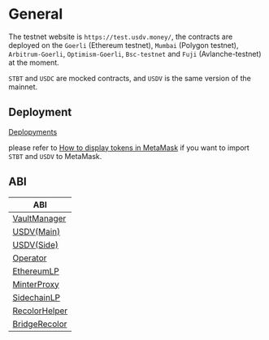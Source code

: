 # General

The testnet website is `https://test.usdv.money/`, the contracts are deployed on the `Goerli` (Ethereum testnet), `Mumbai` (Polygon testnet), `Arbitrum-Goerli`, `Optimism-Goerli`, `Bsc-testnet` and `Fuji` (Avlanche-testnet) at the moment.

`STBT` and `USDC` are mocked contracts, and `USDV` is the same version of the mainnet.

## Deployment

[Deplopyments](../contracts/deployments.md)

please refer to [How to display tokens in MetaMask](https://support.metamask.io/hc/en-us/articles/360015489031-How-to-display-tokens-in-MetaMask#h_01FWH492CHY60HWPC28RW0872H) if you want to import `STBT` and `USDV` to MetaMask.

## ABI

| ABI                                                        |
| ---------------------------------------------------------- |
| [VaultManager](../.gitbook/assets/abis/VaultManager.abi)   |
| [USDV(Main)](../.gitbook/assets/abis/USDVMain.abi)         |
| [USDV(Side)](../.gitbook/assets/abis/USDVSide.abi)         |
| [Operator](../.gitbook/assets/abis/Operator.abi)           |
| [EthereumLP](../.gitbook/assets/abis/EthereumLP.abi)       |
| [MinterProxy](../.gitbook/assets/abis/MinterProxy.abi)     |
| [SidechainLP](../.gitbook/assets/abis/SidechainLP.abi)     |
| [RecolorHelper](../.gitbook/assets/abis/RecolorHelper.abi) |
| [BridgeRecolor](../.gitbook/assets/abis/BridgeRecolor.abi) |

